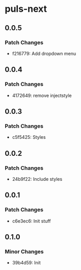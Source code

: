 # puls-next

## 0.0.5

### Patch Changes

- f216779: Add dropdown menu

## 0.0.4

### Patch Changes

- 4172649: remove injectstyle

## 0.0.3

### Patch Changes

- c5f5425: Styles

## 0.0.2

### Patch Changes

- 24b9f22: Include styles

## 0.0.1

### Patch Changes

- c6e3ec6: Init stuff

## 0.1.0

### Minor Changes

- 39b4d59: Init
